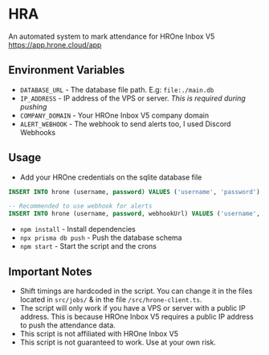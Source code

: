# HRA

An automated system to mark attendance for HROne Inbox V5 https://app.hrone.cloud/app

## Environment Variables

- `DATABASE_URL` - The database file path. E.g: `file:./main.db`
- `IP_ADDRESS` - IP address of the VPS or server. _This is required during pushing_
- `COMPANY_DOMAIN` - Your HROne Inbox V5 company domain
- `ALERT_WEBHOOK` - The webhook to send alerts too, I used Discord Webhooks

## Usage
- Add your HROne credentials on the sqlite database file

```sql
INSERT INTO hrone (username, password) VALUES ('username', 'password');

-- Recommended to use webhook for alerts
INSERT INTO hrone (username, password, webhookUrl) VALUES ('username', 'password', 'https://discord.com/api/webhooks/...');
```

- `npm install` - Install dependencies
- `npx prisma db push` - Push the database schema
- `npm start` - Start the script and the crons

## Important Notes

- Shift timings are hardcoded in the script. You can change it in the files located in `src/jobs/` & in the file `/src/hrone-client.ts`.
- The script will only work if you have a VPS or server with a public IP address. This is because HROne Inbox V5
  requires a public IP address to push the attendance data.
- This script is not affiliated with HROne Inbox V5
- This script is not guaranteed to work. Use at your own risk.
